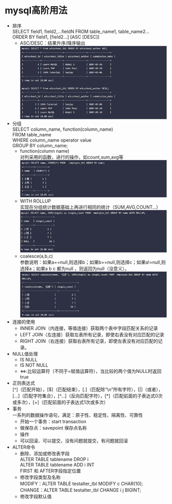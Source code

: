 # mysql高阶用法
* 排序<br>
    SELECT field1, field2,...fieldN FROM table_name1, table_name2...<br>
    ORDER BY field1, [field2...] [ASC [DESC]]
    - ASC/DESC：结果升序/降序输出
    ![](https://github.com/sjtujw/os_learning_note/raw/master/mysql/img/sort.jpg)
* 分组<br>
    SELECT column_name, function(column_name)<br>
    FROM table_name<br>
    WHERE column_name operator value<br>
    GROUP BY column_name;
    - function(column name)<br>
    对列采用的函数，进行的操作，如count,sum,avg等
    ![](https://github.com/sjtujw/os_learning_note/raw/master/mysql/img/group_by.jpg)
    - WITH ROLLUP<br>
    实现在分组统计数据基础上再进行相同的统计（SUM,AVG,COUNT…）<br>
    ![](https://github.com/sjtujw/os_learning_note/raw/master/mysql/img/with_rollup.jpg)
    - coalesce(a,b,c)<br>
    参数说明：如果a==null,则选择b；如果b==null,则选择c；如果a!=null,则选择a；如果a b c 都为null ，则返回为null（没意义）。
    ![](https://github.com/sjtujw/os_learning_note/raw/master/mysql/img/coalesce.jpg)
* 连接的使用
    - INNER JOIN（内连接，等值连接）获取两个表中字段匹配关系的记录
    - LEFT JOIN（左连接）获取左表所有记录，即使右表没有对应匹配的记录
    - RIGHT JOIN（右连接）获取右表所有记录，即使左表没有对应匹配的记录。
* NULL值处理
    - IS NULL
    - IS NOT NULL
    - <=>:比较运算符（不同于=赋值运算符），当比较的两个值为NULL时返回true
* 正则表达式<br>
    [^]（匹配开始），[$]（匹配结束），[.]（匹配除“\n”所有字符），[|]（或者），[...]（匹配字符集合），[^...]（反向匹配字符），[*]（匹配前面的子表达式0次或多次），[+]（匹配前面的子表达式1次或多次）
* 事务<br>
    一系列的数据操作语句，满足：原子性、稳定性、隔离性、可靠性
    - 开始一个事务：start transaction
    - 做保存点：savepoint 保存点名称
    - 操作
    - 可以回滚、可以提交，没有问题就提交，有问题就回滚
* ALTER命令
    - 删除、添加或修改表字段<br>
    ALTER TABLE tablename DROP i<br>
    ALTER TABLE tablename ADD i INT<br>
    FIRST 和 AFTER字段指定位置
    - 修改字段类型及名称<br>
    MODIFY：ALTER TABLE testalter_tbl MODIFY c CHAR(10);<br>
    CHANGE：ALTER TABLE testalter_tbl CHANGE i j BIGINT;<br>
    - 修改字段默认值

